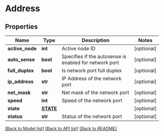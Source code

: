 # Address

## Properties
Name | Type | Description | Notes
------------ | ------------- | ------------- | -------------
**active_node** | **int** | Active node ID | [optional] 
**auto_sense** | **bool** | Specifies if the autosense is enabled for network port | [optional] 
**full_duplex** | **bool** | Is network port full duplex | [optional] 
**ip_address** | **str** | IP Address of the network port | [optional] 
**net_mask** | **str** | Net mask of the network port | [optional] 
**speed** | **int** | Speed of the network port | [optional] 
**state** | [**STATE**](STATE.md) |  | [optional] 
**status** | **str** | Status of the network port | [optional] 

[[Back to Model list]](../README.md#documentation-for-models) [[Back to API list]](../README.md#documentation-for-api-endpoints) [[Back to README]](../README.md)


